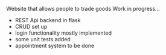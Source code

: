 Website that allows people to trade goods
Work in progress...

- REST Api backend in flask
- CRUD set up
- login functionality mostly implemented
- some unit tests added
- appointment system to be done
